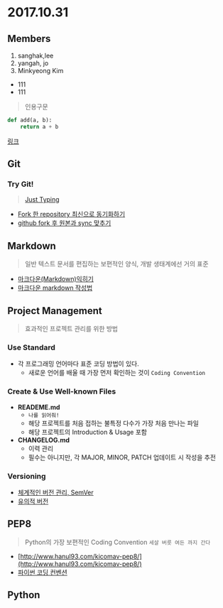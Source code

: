 # 2017.10.31

## Members
1. sanghak,lee
2. yangah, jo
3. Minkyeong Kim


- 111
- 111

> 인용구문

```python
def add(a, b):
    return a + b
```

[링크](http://www.naver.com)

## Git
### Try Git!
> [Just Typing](https://try.github.io/levels/1/challenges/1)

- [Fork 한 repository 최신으로 동기화하기](https://json.postype.com/post/210431)
- [github fork 후 원본과 sync 맞추기](http://fronteer.kr/bbs/view/188)

## Markdown
> 일반 텍스트 문서를 편집하는 보편적인 양식, 개발 생태계에선 거의 표준

- [마크다운(Markdown)익히기](http://sergeswin.com/1013)
- [마크다운 markdown 작성법](https://gist.github.com/ihoneymon/652be052a0727ad59601)


## Project Management
> 효과적인 프로젝트 관리를 위한 방법

### Use Standard
- 각 프로그래밍 언어마다 표준 코딩 방법이 있다.
    - 새로운 언어를 배울 때 가장 먼저 확인하는 것이 `Coding Convention`

### Create & Use Well-known Files
- **READEME.md**
    - `나를 읽어줘!`
    - 해당 프로젝트를 처음 접하는 불특정 다수가 가장 처음 만나는 파일
    - 해당 프로젝트의 Introduction & Usage 포함
- **CHANGELOG.md**
    - 이력 관리
    - 필수는 아니지만, 각 MAJOR, MINOR, PATCH 업데이트 시 작성을 추전

### Versioning
- [체계적인 버전 관리, SemVer](http://han41858.tistory.com/22)
- [유의적 버전](http://semver.org/lang/ko/)


## PEP8
> Python의 가장 보편적인 Coding Convention
> `세살 버릇 여든 까지 간다`

- [http://www.hanul93.com/kicomav-pep8/](http://www.hanul93.com/kicomav-pep8/)
- [파이썬 코딩 컨벤션](https://spoqa.github.io/2012/08/03/about-python-coding-convention.html)


## Python

